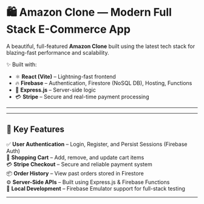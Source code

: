 # 🛍️ Amazon Clone — Modern Full Stack E-Commerce App

A beautiful, full-featured **Amazon Clone** built using the latest tech stack for blazing-fast performance and scalability.

✨ Built with:

- ⚛️ **React (Vite)** – Lightning-fast frontend
- 🔥 **Firebase** – Authentication, Firestore (NoSQL DB), Hosting, Functions
- 🧩 **Express.js** – Server-side logic
- 💳 **Stripe** – Secure and real-time payment processing

---


---

## 🚀 Key Features

✅ **User Authentication** – Login, Register, and Persist Sessions (Firebase Auth)  
🛒 **Shopping Cart** – Add, remove, and update cart items  
💳 **Stripe Checkout** – Secure and reliable payment system  
📦 **Order History** – View past orders stored in Firestore  
⚙️ **Server-Side APIs** – Built using Express.js & Firebase Functions  
🧪 **Local Development** – Firebase Emulator support for full-stack testing  

---


